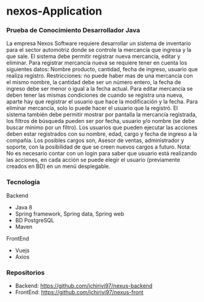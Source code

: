 # nexos-Application


### Prueba de Conocimiento Desarrollador Java
  La empresa Nexos Software requiere desarrollar un sistema de inventario para el sector
  automotriz donde se controle la mercancía que ingresa y la que sale. El sistema debe permitir
  registrar nueva mercancía, editar y eliminar.
  Para registrar mercancía nueva se requiere tener en cuenta los siguientes datos: Nombre
  producto, cantidad, fecha de ingreso, usuario que realiza registro. Restricciones: no puede haber
  mas de una mercancía con el mismo nombre, la cantidad debe ser un número entero, la fecha de
  ingreso debe ser menor o igual a la fecha actual.
  Para editar mercancía se deben tener las mismas condiciones de cuando se registra una nueva,
  aparte hay que registrar el usuario que hace la modificación y la fecha.
  Para eliminar mercancía, solo lo puede hacer el usuario que la registró.
  El sistema también debe permitir mostrar por pantalla la mercancía registrada, los filtros de
  búsqueda pueden ser por fecha, usuario y/o nombre (se debe buscar mínimo por un filtro).
  Los usuarios que pueden ejecutar las acciones deben estar registrados con su nombre, edad, cargo
  y fecha de ingreso a la compañía.
  Los posibles cargos son, Asesor de ventas, administrador y soporte, con la posibilidad de que se
  creen nuevos cargos a futuro.
Nota: No es necesario contar con un login para saber que usuario está realizando las acciones, en
cada acción se puede elegir el usuario (previamente creados en BD) en un menú desplegable.

### Tecnología

Backend

- Java 8
- Spring framework, Spring data, Spring web
- BD PostgreSQL
- Maven

FrontEnd
 - Vuejs
 - Axios

### Repositorios 

- Backend: https://github.com/jchirivi97/nexus-backend
- FrontEnd: https://github.com/jchirivi97/nexus-front
